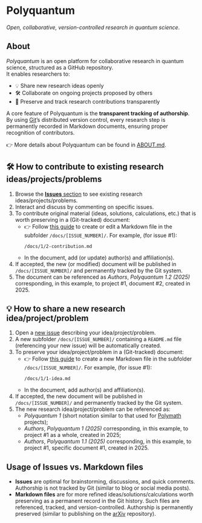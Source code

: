 # Polyquantum
_Open, collaborative, version-controlled research in quantum science_.

## About
_Polyquantum_ is an open platform for collaborative research in quantum science, structured as a GitHub repository.  
It enables researchers to:

- 💡 Share new research ideas openly  
- 🛠️ Collaborate on ongoing projects proposed by others  
- 📝 Preserve and track research contributions transparently  

A core feature of Polyquantum is the **transparent tracking of authorship**.  
By using [Git](https://it.wikipedia.org/wiki/Git_(software))’s distributed version control, every research step is permanently recorded in Markdown documents, ensuring proper recognition of contributors.  

👉 More details about Polyquantum can be found in [ABOUT.md](ABOUT.md).

## 🛠️ How to contribute to existing research ideas/projects/problems
1. Browse the [**Issues** section](https://github.com/andreamari/polyquantum/issues) to see existing research ideas/projects/problems.  
2. Interact and discuss by commenting on specific issues.  
3. To contribute original material (ideas, solutions, calculations, etc.) that is worth preserving in a (Git-tracked) document:  
   - 👉 Follow [this guide](docs/README.md) to create or edit a Markdown file in the subfolder `/docs/[ISSUE_NUMBER]/`.  For example, (for issue #1):
     ```
     /docs/1/2-contribution.md
     ```
   - In the document, add (or update) author(s) and affiliation(s).
4. If accepted, the new (or modified) document will be published in `/docs/[ISSUE_NUMBER]/` and permanently tracked by the Git system.
5. The document can be referenced as _Authors_, _Polyquantum 1.2 (2025)_ corresponding, in this example, to project #1, document #2, created in 2025.  



## 💡 How to share a new research idea/project/problem
1. Open a [new issue](https://github.com/andreamari/polyquantum_test/issues/new/choose) describing your idea/project/problem.
2. A new subfolder `/docs/[ISSUE_NUMBER]/` containing a `README.md` file (referencing your new issue) will be automatically created. 
3. To preserve your idea/project/problem in a (Git-tracked) document:  
   - 👉 Follow [this guide](docs/README.md) to create a new Markdown file in the subfolder `/docs/[ISSUE_NUMBER]/`.  For example, (for issue #1):
     ```
     /docs/1/1-idea.md
     ```
   - In the document, add author(s) and affiliation(s).
4. If accepted, the new document will be published in `/docs/[ISSUE_NUMBER]/` and permanently tracked by the Git system.
5. The new research idea/project/problem can be referenced as:
    - _Polyquantum 1_ (short notation similar to that used for [Polymath](https://en.wikipedia.org/wiki/Polymath_Project) projects);
    - _Authors_, _Polyquantum 1 (2025)_ corresponding, in this example, to project #1 as a whole, created in 2025;
    - _Authors_, _Polyquantum 1.1 (2025)_ corresponding, in this example, to project #1, specific document #1, created in 2025.

## Usage of Issues vs. Markdown files
- **Issues** are optimal for brainstorming, discussions, and quick comments. Authorship is not tracked by Git (similar to blog or social media posts).
- **Markdown files** are for more refined ideas/solutions/calculations worth preserving as a permanent record in the Git history. Such files are referenced, tracked, and version-controlled. Authorship is permanently preserved (similar to publishing on the [arXiv](https://en.wikipedia.org/wiki/ArXiv) repository).
